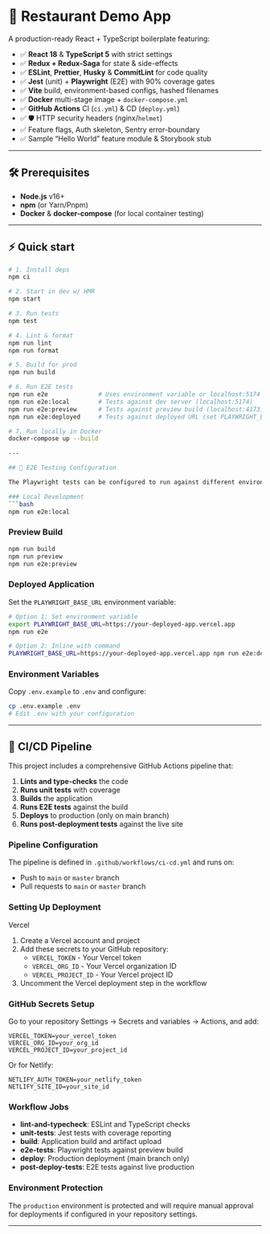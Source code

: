 # 🚀 Restaurant Demo App

A production-ready React + TypeScript boilerplate featuring:

- ✅ **React 18** & **TypeScript 5** with strict settings
- ✅ **Redux + Redux-Saga** for state & side-effects
- ✅ **ESLint**, **Prettier**, **Husky** & **CommitLint** for code quality
- ✅ **Jest** (unit) + **Playwright** (E2E) with 90% coverage gates
- ✅ **Vite** build, environment-based configs, hashed filenames
- ✅ **Docker** multi-stage image + `docker-compose.yml`
- ✅ **GitHub Actions** CI (`ci.yml`) & CD (`deploy.yml`)
- ✅ 🛡️ HTTP security headers (nginx/`helmet`)
- ✅ Feature flags, Auth skeleton, Sentry error-boundary
- ✅ Sample “Hello World” feature module & Storybook stub

---

## 🛠 Prerequisites

- **Node.js** v16+
- **npm** (or Yarn/Pnpm)
- **Docker** & **docker-compose** (for local container testing)

---

## ⚡ Quick start

```bash
# 1. Install deps
npm ci

# 2. Start in dev w/ HMR
npm start

# 3. Run tests
npm test

# 4. Lint & format
npm run lint
npm run format

# 5. Build for prod
npm run build

# 6. Run E2E tests
npm run e2e              # Uses environment variable or localhost:5174
npm run e2e:local        # Tests against dev server (localhost:5174)
npm run e2e:preview      # Tests against preview build (localhost:4173)
npm run e2e:deployed     # Tests against deployed URL (set PLAYWRIGHT_BASE_URL)

# 7. Run locally in Docker
docker-compose up --build

---

## 🧪 E2E Testing Configuration

The Playwright tests can be configured to run against different environments:

### Local Development
```bash
npm run e2e:local
```

### Preview Build
```bash
npm run build
npm run preview
npm run e2e:preview
```

### Deployed Application
Set the `PLAYWRIGHT_BASE_URL` environment variable:
```bash
# Option 1: Set environment variable
export PLAYWRIGHT_BASE_URL=https://your-deployed-app.vercel.app
npm run e2e

# Option 2: Inline with command
PLAYWRIGHT_BASE_URL=https://your-deployed-app.vercel.app npm run e2e:deployed
```

### Environment Variables
Copy `.env.example` to `.env` and configure:
```bash
cp .env.example .env
# Edit .env with your configuration
```

---

## 🚀 CI/CD Pipeline

This project includes a comprehensive GitHub Actions pipeline that:

1. **Lints and type-checks** the code
2. **Runs unit tests** with coverage
3. **Builds** the application
4. **Runs E2E tests** against the build
5. **Deploys** to production (only on main branch)
6. **Runs post-deployment tests** against the live site

### Pipeline Configuration

The pipeline is defined in `.github/workflows/ci-cd.yml` and runs on:
- Push to `main` or `master` branch
- Pull requests to `main` or `master` branch

### Setting Up Deployment

 Vercel
1. Create a Vercel account and project
2. Add these secrets to your GitHub repository:
   - `VERCEL_TOKEN` - Your Vercel token
   - `VERCEL_ORG_ID` - Your Vercel organization ID
   - `VERCEL_PROJECT_ID` - Your Vercel project ID
3. Uncomment the Vercel deployment step in the workflow


### GitHub Secrets Setup

Go to your repository Settings → Secrets and variables → Actions, and add:

```
VERCEL_TOKEN=your_vercel_token
VERCEL_ORG_ID=your_org_id
VERCEL_PROJECT_ID=your_project_id
```

Or for Netlify:
```
NETLIFY_AUTH_TOKEN=your_netlify_token
NETLIFY_SITE_ID=your_site_id
```

### Workflow Jobs

- **lint-and-typecheck**: ESLint and TypeScript checks
- **unit-tests**: Jest tests with coverage reporting
- **build**: Application build and artifact upload
- **e2e-tests**: Playwright tests against preview build
- **deploy**: Production deployment (main branch only)
- **post-deploy-tests**: E2E tests against live production

### Environment Protection

The `production` environment is protected and will require manual approval for deployments if configured in your repository settings.

---
